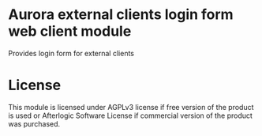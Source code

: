 # Aurora external clients login form web client module
Provides login form for external clients

# License
This module is licensed under AGPLv3 license if free version of the product is used or Afterlogic Software License if commercial version of the product was purchased.
